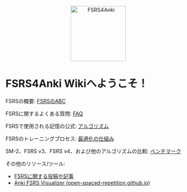 <p align="center"><img src="https://github.com/open-spaced-repetition/fsrs4anki/assets/32575846/9efb2ca5-51bd-411d-9694-a77b09f51fa7" width="150" height="150" alt="FSRS4Anki"></p>

# FSRS4Anki Wikiへようこそ！

FSRSの概要: [FSRSのABC](https://github.com/open-spaced-repetition/fsrs4anki/wiki/ABC-of-FSRS)

FSRSに関するよくある質問: [FAQ](https://github.com/open-spaced-repetition/fsrs4anki/wiki/FAQ)

FSRSで使用される記憶の公式: [アルゴリズム](https://github.com/open-spaced-repetition/fsrs4anki/wiki/The-Algorithm)

FSRSのトレーニングプロセス: [最適化の仕組み](https://github.com/open-spaced-repetition/fsrs4anki/wiki/The-mechanism-of-optimization)

SM-2、FSRS v3、FSRS v4、および他のアルゴリズムの比較: [ベンチマーク](https://github.com/open-spaced-repetition/srs-benchmark)

その他のリソース/ツール:

- [FSRSに関する投稿や記事](https://www.reddit.com/r/Anki/comments/18jvyun/some_posts_and_articles_about_fsrs/)
- [Anki FSRS Visualizer (open-spaced-repetition.github.io)](https://open-spaced-repetition.github.io/anki_fsrs_visualizer/)